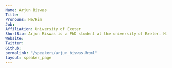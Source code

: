 ```yaml
---
Name: Arjun Biswas
Title: 
Pronouns: He/Him
Job: 
Affiliation: University of Exeter
ShortBio: Arjun Biswas is a PhD student at the university of Exeter. His research is based on Large Language Models for Climate Communication.
Website: 
Twitter: 
Github: 
permalink: "/speakers/arjun_biswas.html"
layout: speaker_page
---
```


